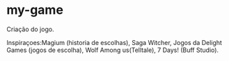 # my-game
Criação do jogo.

 Inspiraçoes:Magium (historia de escolhas), Saga Witcher, Jogos da Delight Games (jogos de escolha), Wolf Among us(Telltale), 7 Days! (Buff Studio).